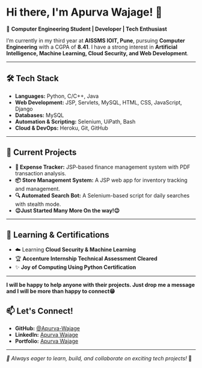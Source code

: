 
# Hi there, I'm Apurva Wajage! 👋  

🚀 **Computer Engineering Student | Developer | Tech Enthusiast**  

I’m currently in my third year at **AISSMS IOIT, Pune**, pursuing **Computer Engineering** with a CGPA of **8.41**. I have a strong interest in **Artificial Intelligence, Machine Learning, Cloud Security, and Web Development**.  

---

## 🛠️ Tech Stack  
- **Languages:** Python, C/C++, Java  
- **Web Development:** JSP, Servlets, MySQL, HTML, CSS, JavaScript, Django
- **Databases:** MySQL
- **Automation & Scripting:** Selenium, UiPath, Bash  
- **Cloud & DevOps:** Heroku, Git, GitHub   

---

## 📌 Current Projects  
- **🚀 Expense Tracker:** JSP-based finance management system with PDF transaction analysis.  
- **📦 Store Management System:** A JSP web app for inventory tracking and management.  
- **🔍 Automated Search Bot:** A Selenium-based script for daily searches with stealth mode.  
- **😉Just Started Many More On the way!😉**
---

## 🌱 Learning & Certifications  
- ☁️ Learning **Cloud Security & Machine Learning**  
- 🏆 **Accenture Internship Technical Assessment Cleared**
- ✨ **Joy of Computing Using Python Certification**

---

**I will be happy to help anyone with their projects. Just drop me a message and I will be more than happy to connect😁**

## 📫 Let's Connect!  
- **GitHub:** [@Apurva-Wajage](https://github.com/apurvwajage)  
- **LinkedIn:** [Apurva Wajage](https://www.linkedin.com/in/apurv-wajage-22888b25a/)
- **Portfolio:** [Apurva Wajage](https://apurvwajage.github.io/Portfolio/)  

---



_🎯 Always eager to learn, build, and collaborate on exciting tech projects!_ 🚀
